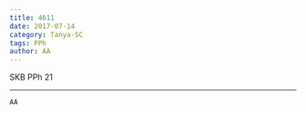 ```yaml
---
title: 4611
date: 2017-07-14
category: Tanya-SC
tags: PPh
author: AA
---
```


SKB PPh 21

---



`AA`

